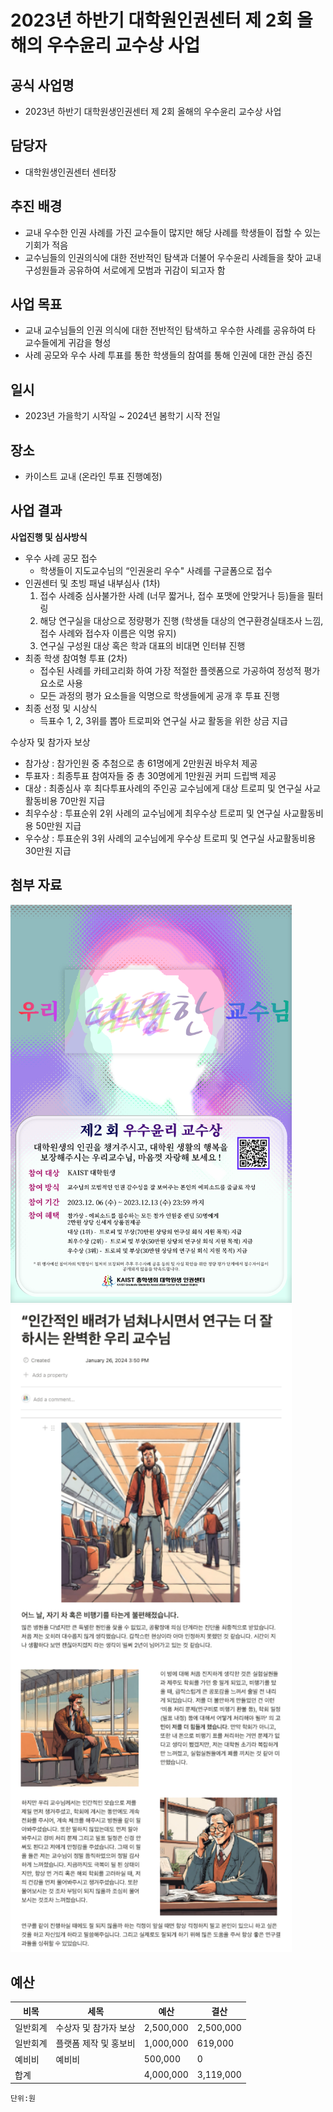 2023년 하반기 대학원인권센터 제 2회 올해의 우수윤리 교수상 사업
===

## 공식 사업명
- 2023년 하반기 대학원생인권센터 제 2회 올해의 우수윤리 교수상 사업

## 담당자
- 대학원생인권센터 센터장

## 추진 배경
- 교내 우수한 인권 사례를 가진 교수들이 많지만 해당 사례를 학생들이 접할 수 있는 기회가 적음
- 교수님들의 인권의식에 대한 전반적인 탐색과 더불어 우수윤리 사례들을 찾아 교내구성원들과 공유하여 서로에게 모범과 귀감이 되고자 함

## 사업 목표
- 교내 교수님들의 인권 의식에 대한 전반적인 탐색하고 우수한 사례를 공유하여 타 교수들에게 귀감을 형성
- 사례 공모와 우수 사례 투표를 통한 학생들의 참여를 통해 인권에 대한 관심 증진

## 일시
- 2023년 가을학기 시작일 ~ 2024년 봄학기 시작 전일

## 장소
- 카이스트 교내 (온라인 투표 진행예정)

## 사업 결과
**사업진행 및 심사방식**
 - 우수 사례 공모 접수
    - 학생들이 지도교수님의 “인권윤리 우수" 사례를 구글폼으로 접수
 - 인권센터 및 초빙 패널 내부심사 (1차)
    1. 접수 사례중 심사불가한 사례 (너무 짧거나, 접수 포맷에 안맞거나 등)들을 필터링
    2. 해당 연구실을 대상으로 정량평가 진행 (학생들 대상의 연구환경실태조사 느낌, 접수 사례와 접수자 이름은 익명 유지) 
    3. 연구실 구성원 대상 혹은 학과 대표의 비대면 인터뷰 진행 
 - 최종 학생 참여형 투표 (2차)
    - 접수된 사례를 카테고리화 하여 가장 적절한 플렛폼으로 가공하여 정성적 평가 요소로 사용
    - 모든 과정의 평가 요소들을 익명으로 학생들에게 공개 후 투표 진행 
- 최종 선정 및 시상식
    - 득표수 1, 2, 3위를 뽑아 트로피와 연구실 사교 활동을 위한 상금 지급 

수상자 및 참가자 보상
- 참가상 : 참가인원 중 추첨으로 총 61명에게 2만원권 바우처 제공 
- 투표자 : 최종투표 참여자들 중 총 30명에게 1만원권 커피 드립백 제공
- 대상 : 최종심사 후 최다투표사례의 주인공 교수님에게 대상 트로피 및 연구실 사교활동비용 70만원 지급 
- 최우수상 : 투표순위 2위 사례의 교수님에게 최우수상 트로피 및 연구실 사교활동비용 50만원 지급 
- 우수상 : 투표순위 3위 사례의 교수님에게 우수상 트로피 및 연구실 사교활동비용 30만원 지급 

## 첨부 자료
<img src="첨부 자료 4. 제2회 우수윤리교수상 홍보 포스터.png" width="450px" title="3"/> 
<img src="첨부 자료 5. 우수 사례 노션 페이지 칼럼 예시.png" width="450px" title="3"/> 

## 예산

|	비목		|			세목			|		예산		|		결산		|
|---|---|---|---|
|	일반회계	|	수상자 및 참가자 보상	|	2,500,000	|	2,500,000	|
|	일반회계	|	플랫폼 제작 및 홍보비	|	1,000,000	|	619,000		|
|	예비비	|	예비비				|	500,000		|	0			|  
|	합계		|						|	4,000,000	|	3,119,000	|

	단위:원
